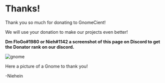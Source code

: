 # Thanks!

Thank you so much for donating to GnomeCient! 

We will use your donation to make our projects even better!



**Dm FloGo#1980 or Nieh#1142 a screenshot of this page on Discord to get the Donator rank on our discord.**


![gnome](https://cdn.discordapp.com/attachments/615446805190017045/752904461449691206/gnomeonrock-removebg-preview.png)


Here a picture of a Gnome to thank you!

-Niehein
